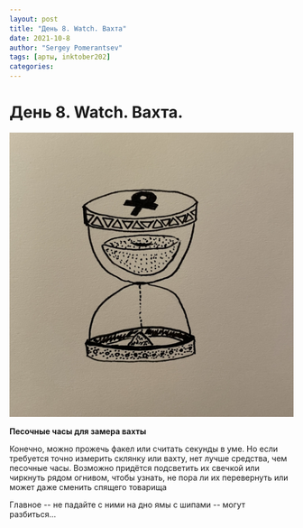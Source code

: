 ```yaml
---
layout: post
title: "День 8. Watch. Вахта"
date: 2021-10-8
author: "Sergey Pomerantsev"
tags: [арты, inktober202]
categories:
---
```


# День 8. Watch. Вахта.

![](assets/images/_inktober21-8.jpg)

**Песочные часы для замера вахты**

Конечно, можно прожечь факел или считать секунды в уме. Но если требуется точно измерить склянку или вахту, нет лучше средства, чем песочные часы. Возможно придётся подсветить их свечкой или чиркнуть рядом огнивом, чтобы узнать, не пора ли их перевернуть или может даже сменить спящего товарища

Главное -- не падайте с ними на дно ямы с шипами -- могут разбиться...
